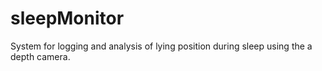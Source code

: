 # sleepMonitor
System for logging and analysis of lying position during sleep using the a depth camera.
